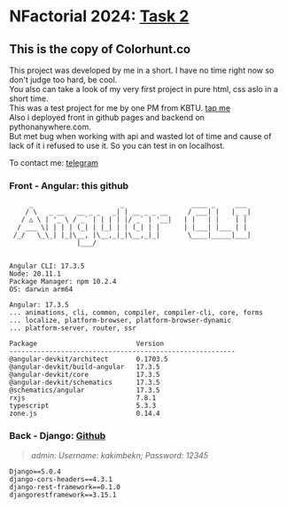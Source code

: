 # NFactorial 2024: [Task 2](https://armansu.notion.site/Task-2-4587df2fbd5140e486cfaf813beb61d8)

## This is the copy of Colorhunt.co
This project was developed by me in a short. I have no time right now so don't judge too hard, be cool.  
You also can take a look of my very first project in pure html, css aslo in a short time.  
This was a test project for me by one PM from KBTU. [tap me](https://kakimnsnv.github.io/)  
Also i deployed front in github pages and backend on pythonanywhere.com.  
But met bug when working with api and wasted lot of time and cause of lack of it i refused to use it. So you can test in on localhost.

To contact me: [telegram](https://t.me/kakimnsnv)

### Front - Angular: this github  
         _                      _                 ____ _     ___
        / \   _ __   __ _ _   _| | __ _ _ __     / ___| |   |_ _|
       / △ \ | '_ \ / _` | | | | |/ _` | '__|   | |   | |    | |
      / ___ \| | | | (_| | |_| | | (_| | |      | |___| |___ | |
     /_/   \_\_| |_|\__, |\__,_|_|\__,_|_|       \____|_____|___|
                     |___/
      
  
    Angular CLI: 17.3.5
    Node: 20.11.1
    Package Manager: npm 10.2.4
    OS: darwin arm64
    
    Angular: 17.3.5
    ... animations, cli, common, compiler, compiler-cli, core, forms
    ... localize, platform-browser, platform-browser-dynamic
    ... platform-server, router, ssr
    
    Package                         Version
    ---------------------------------------------------------
    @angular-devkit/architect       0.1703.5
    @angular-devkit/build-angular   17.3.5
    @angular-devkit/core            17.3.5
    @angular-devkit/schematics      17.3.5
    @schematics/angular             17.3.5
    rxjs                            7.8.1
    typescript                      5.3.3
    zone.js                         0.14.4
  

### Back - Django: [Github](https://github.com/kakimnsnv/nfac2024back)
  >*admin: Username: kakimbekn; Password: 12345*
    
    Django==5.0.4
    django-cors-headers==4.3.1
    django-rest-framework==0.1.0
    djangorestframework==3.15.1
